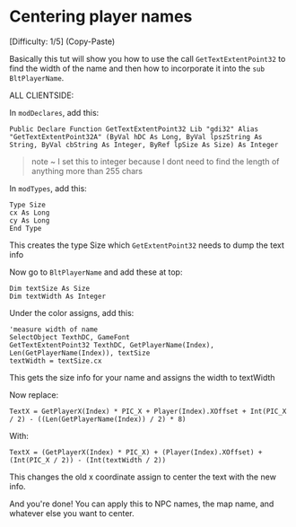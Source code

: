 # Centering player names

[Difficulty: 1/5] (Copy-Paste)

Basically this tut will show you how to use the call ```GetTextExtentPoint32``` to find the width of the name and then how to incorporate it into the ```sub BltPlayerName```.

ALL CLIENTSIDE:

In ```modDeclares```, add this:

```vba
Public Declare Function GetTextExtentPoint32 Lib "gdi32" Alias "GetTextExtentPoint32A" (ByVal hDC As Long, ByVal lpszString As String, ByVal cbString As Integer, ByRef lpSize As Size) As Integer
```

> note ~ I set this to integer because I dont need to find the length of anything more than 255 chars

In ```modTypes```, add this:

```vba
Type Size
cx As Long
cy As Long
End Type
```

This creates the type Size which ```GetExtentPoint32``` needs to dump the text info

Now go to ```BltPlayerName``` and add these at top:

```vba
Dim textSize As Size
Dim textWidth As Integer
```

Under the color assigns, add this:

```vba
'measure width of name
SelectObject TexthDC, GameFont
GetTextExtentPoint32 TexthDC, GetPlayerName(Index), Len(GetPlayerName(Index)), textSize
textWidth = textSize.cx
```

This gets the size info for your name and assigns the width to textWidth

Now replace:

```vba
TextX = GetPlayerX(Index) * PIC_X + Player(Index).XOffset + Int(PIC_X / 2) - ((Len(GetPlayerName(Index)) / 2) * 8)
```

With:

```vba
TextX = (GetPlayerX(Index) * PIC_X) + (Player(Index).XOffset) + (Int(PIC_X / 2)) - (Int(textWidth / 2))
```

This changes the old x coordinate assign to center the text with the new info.

And you're done! You can apply this to NPC names, the map name, and whatever else you want to center.